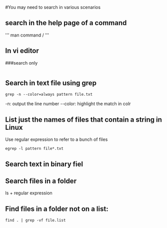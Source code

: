 #You may need to search in various scenarios
## search in the help page of a command
'''
man command
/
'''
##  In vi editor
###search only
```

```




## Search in text file using grep
```
grep -n --color=always pattern file.txt

```
-n: output the line number
--color: highlight the match in colr

## List just the names of files that contain a string in Linux
Use regular expression to refer to a bunch of files
```
egrep -l pattern file*.txt
```
## Search text in binary fiel

## Search files in a folder
ls + regular expression

##  Find files in a folder not on a list:
```
find . | grep -vf file.list 
```
